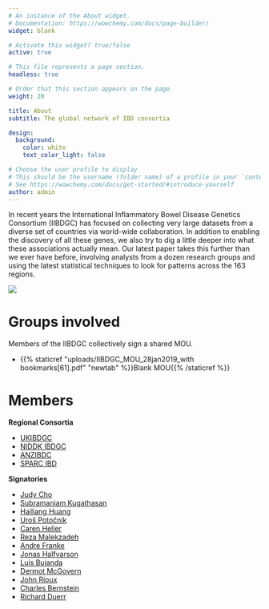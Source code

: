 ```yaml
---
# An instance of the About widget.
# Documentation: https://wowchemy.com/docs/page-builder/
widget: blank

# Activate this widget? true/false
active: true

# This file represents a page section.
headless: true

# Order that this section appears on the page.
weight: 20

title: About
subtitle: The global network of IBD consortia

design:
  background: 
    color: white
    text_color_light: false

# Choose the user profile to display
# This should be the username (folder name) of a profile in your `content/authors/` folder.
# See https://wowchemy.com/docs/get-started/#introduce-yourself
author: admin
---
```


In recent years the International Inflammatory Bowel Disease Genetics Consortium (IIBDGC) has focused on collecting very large datasets from a diverse set of countries via world-wide collaboration. In addition to enabling the discovery of all these genes, we also try to dig a little deeper into what these associations actually mean. Our latest paper takes this further than we ever have before, involving analysts from a dozen research groups and using the latest statistical techniques to look for patterns across the 163 regions. 

![](ibdgc_international.png)

# Groups involved
Members of the IIBDGC collectively sign a shared MOU.
- {{% staticref "uploads/IIBDGC_MOU_28jan2019_with bookmarks[61].pdf" "newtab" %}}Blank MOU{{% /staticref %}}

# Members
**Regional Consortia**

- [UKIBDGC](http://www.ibdresearch.co.uk/)
- [NIDDK IBDGC](https://ibdgc.org)
- [ANZIBDC](https://anzibdc.com/)
- [SPARC IBD](https://www.crohnscolitisfoundation.org/research/current-research-initiatives/sparc-ibd)

**Signatories**

- [Judy Cho](https://www.mountsinai.org/profiles/judy-h-cho)
- [Subramaniam Kugathasan](https://hip.emory.edu/faculty/bios/kugathasan_subramaniam.html)
- [Hailiang Huang](https://scholar.harvard.edu/huang/bio)
- [Uroš Potočnik](https://www.fzv.um.si/uro%C5%A1-poto%C4%8Dnik)
- [Caren Heller](https://www.crohnscolitisfoundation.org/about/staff)
- [Reza Malekzadeh]()
- [Andre Franke](https://www.kls.uni-kiel.de/de/mitglieder/franke-andre)
- [Jonas Halfvarson](https://www.oru.se/english/employee/jonas_halfvarson/)
- [Luis Bujanda](https://www.biodonostia.org/en/areas_investigacion/gastrointestinal-and-liver-diseases/gastrointestinal-diseases/)
- [Dermot McGovern](https://bio.cedars-sinai.org/mcgovernd/index.html)
- [John Rioux](https://www.icm-mhi.org/en/contact-us/employees/1078-john-d-rioux)
- [Charles Bernstein](https://www.umanitoba.ca/faculties/health_sciences/indigenous/institute/research/11029.html)
- [Richard Duerr](https://profiles.dom.pitt.edu/gi/faculty_info.aspx/Duerr5020)
